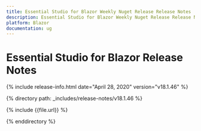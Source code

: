 ```yaml
---
title: Essential Studio for Blazor Weekly Nuget Release Release Notes  
description: Essential Studio for Blazor Weekly Nuget Release Release Notes  
platform: Blazor
documentation: ug
---
```


# Essential Studio for Blazor  Release Notes  

{% include release-info.html date="April 28, 2020"  version="v18.1.46" %} 

{% directory path: _includes/release-notes/v18.1.46 %}

{% include {{file.url}} %}

{% enddirectory %}



